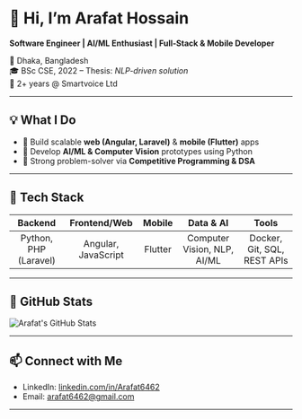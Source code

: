 <!---
Arafat6462/Arafat6462 is a ✨ special ✨ repository because its `README.md` (this file) appears on your GitHub profile.
You can click the Preview link to take a look at your changes.
--->
# 👋 Hi, I’m **Arafat Hossain**

**Software Engineer | AI/ML Enthusiast | Full‑Stack & Mobile Developer**

📍 Dhaka, Bangladesh  
🎓 BSc CSE, 2022 – Thesis: *NLP-driven solution*  
💼 2+ years @ Smartvoice Ltd

---

## 💡 What I Do
- 🔧 Build scalable **web (Angular, Laravel)** & **mobile (Flutter)** apps  
- 🤖 Develop **AI/ML & Computer Vision** prototypes using Python  
- 🧠 Strong problem-solver via **Competitive Programming & DSA**

---

## 🧰 Tech Stack
| Backend | Frontend/Web | Mobile | Data & AI | Tools |
|:-------:|:------------:|:------:|:---------:|:-----:|
| Python, PHP (Laravel) | Angular, JavaScript | Flutter | Computer Vision, NLP, AI/ML | Docker, Git, SQL, REST APIs |

---

## 🚀 GitHub Stats
![Arafat's GitHub Stats](https://github-readme-stats.vercel.app/api?username=Arafat6462&show_icons=true&theme=dark)

---

## 📫 Connect with Me
- LinkedIn: [linkedin.com/in/Arafat6462](#)  
- Email: arafat6462@gmail.com  

---
